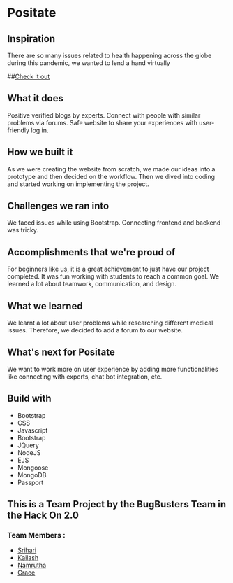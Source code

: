 # Positate

## Inspiration
<p>
  There are so many issues related to health happening across the globe during this pandemic, we wanted to lend a hand virtually
</p>

##[Check it out](https://positate.herokuapp.com/)

## What it does
<p>
Positive verified blogs by experts. Connect with people with similar problems via forums. Safe website to share your experiences with user-friendly log in.
</p>

## How we built it
<p>
As we were creating the website from scratch, we made our ideas into a prototype and then decided on the workflow. Then we dived into coding and started working on implementing the project. 
</p>

## Challenges we ran into
<p>
	We faced issues while using Bootstrap. Connecting frontend and backend was tricky. 
</p>

## Accomplishments that we're proud of
<p>
	For beginners like us, it is a great achievement to just have our project completed. It was fun working with students to reach a common goal. We learned a lot about teamwork, communication, and design.
</p>

## What we learned 
<p>
	We learnt a lot about user problems while researching different medical issues. Therefore, we decided to add a forum to our website.
</p>

## What's next for Positate
<p>
	We want to work more on user experience by adding more functionalities like connecting with experts, chat bot integration, etc.
</p>

## Build with

- Bootstrap
- CSS
- Javascript
- Bootstrap
- JQuery
- NodeJS
- EJS
- Mongoose
- MongoDB
- Passport

## This is a Team Project by the BugBusters Team in the Hack On 2.0
### Team Members :
- [Srihari](https://github.com/Liri-s29)
- [Kailash](https://github.com/kail02)
- [Namrutha](https://github.com/namruthahari)
- [Grace](https://github.com/Grace-Hephzibah)
